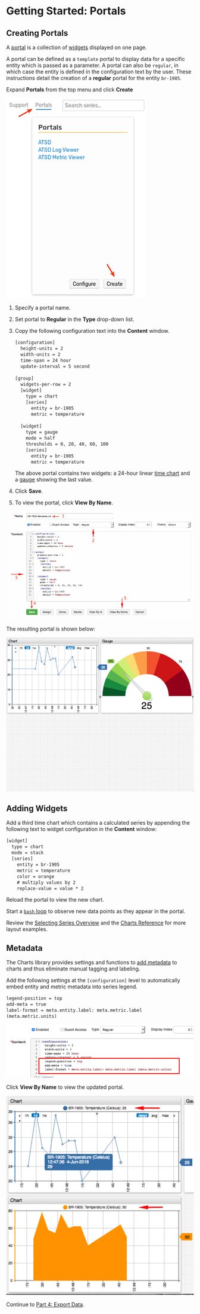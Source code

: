 # Getting Started: Portals

## Creating Portals

A [portal](../portals/README.md) is a collection of [widgets](https://axibase.com/products/axibase-time-series-database/visualization/widgets/) displayed on one page.

A portal can be defined as a `template` portal to display data for a specific entity which is passed as a parameter. A portal can also be `regular`, in which case the entity is defined in the configuration text by the user. These instructions detail the creation of a **regular** portal for the entity `br-1905`.

Expand **Portals** from the top menu and click **Create**

![](./resources/getting-started-portal_1.png)

1. Specify a portal name.

2. Set portal to **Regular** in the **Type** drop-down list.

3. Copy the following configuration text into the **Content** window.

    ```ls
    [configuration]
      height-units = 2
      width-units = 2
      time-span = 24 hour
      update-interval = 5 second

    [group]
      widgets-per-row = 2
      [widget]
        type = chart
        [series]
          entity = br-1905
          metric = temperature

      [widget]
        type = gauge
        mode = half
        thresholds = 0, 20, 40, 60, 100
        [series]
          entity = br-1905
          metric = temperature
    ```

    The above portal contains two widgets: a 24-hour linear [time chart](https://axibase.com/products/axibase-time-series-database/visualization/widgets/time-chart/) and a [gauge](https://axibase.com/products/axibase-time-series-database/visualization/widgets/gauge-chart/) showing the last value.

4. Click **Save**.

5. To view the portal, click **View By Name**.

![](./resources/portal-edit.png)

The resulting portal is shown below:

![](./resources/portal-view.png)

## Adding Widgets

Add a third time chart which contains a calculated series by appending the following text to widget configuration in the **Content** window:

```ls
[widget]
  type = chart
  mode = stack
  [series]
    entity = br-1905
    metric = temperature
    color = orange
    # multiply values by 2
    replace-value = value * 2
```

Reload the portal to view the new chart.

Start a [`bash` loop](./getting-started-insert.md#send-values-continuously) to observe new data points as they appear in the portal.

Review the [Selecting Series Overview](../portals/selecting-series.md) and the [Charts Reference](https://axibase.com/products/axibase-time-series-database/visualization/) for more layout examples.

## Metadata

The Charts library provides settings and functions to [add metadata](https://axibase.com/products/axibase-time-series-database/visualization/widgets/metadata/) to charts and thus eliminate manual tagging and labeling.

Add the following settings at the `[configuration]` level to automatically embed entity and metric metadata into series legend.

```ls
legend-position = top
add-meta = true
label-format = meta.entity.label: meta.metric.label (meta.metric.units)
```

![](./resources/portal-meta-edit.png)

Click **View By Name** to view the updated portal.

![](./resources/portal-meta-view.png)

Continue to [Part 4: Export Data](getting-started-export.md).
